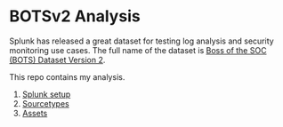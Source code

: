 # BOTSv2 Analysis

Splunk has released a great dataset for testing log analysis and security monitoring use cases. The full name of the dataset is [Boss of the SOC (BOTS) Dataset Version 2](https://github.com/splunk/botsv2/).

This repo contains my analysis. 

1. [Splunk setup](https://github.com/ogrodas/BOTSv2-analysis/blob/master/splunk.ipynb)
2. [Sourcetypes](https://github.com/ogrodas/BOTSv2-analysis/blob/master/sourcetypes.ipynb)
3. [Assets](https://github.com/ogrodas/BOTSv2-analysis/blob/master/assets.ipynb)


